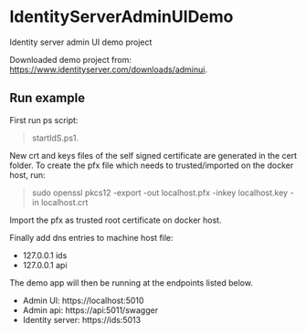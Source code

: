 # IdentityServerAdminUIDemo
Identity server admin UI demo project

Downloaded demo project from: https://www.identityserver.com/downloads/adminui.

## Run example

First run ps script:
> startIdS.ps1.

New crt and keys files of the self signed certificate are generated in the cert folder.
To create the pfx file which needs to trusted/imported on the docker host, run:
> sudo openssl pkcs12 -export -out localhost.pfx -inkey localhost.key -in localhost.crt

Import the pfx as trusted root certificate on docker host.

Finally add dns entries to machine host file: 

- 127.0.0.1 ids
- 127.0.0.1 api

The demo app will then be running at the endpoints listed below.

- Admin UI: https://localhost:5010
- Admin api: https://api:5011/swagger
- Identity server: https://ids:5013
